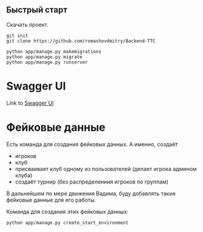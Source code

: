 ## Быстрый старт


Скачать проект.
```
git init
git clone https://github.com/romashovdmitry/Backend-TTC

python app/manage.py makemigrations
python app/manage.py migrate
python app/manage.py runserver
```

# Swagger UI

Link to [Swagger UI](http://127.0.0.1:8000/api/docs/)

# Фейковые данные

Есть команда для создания фейковых данных. А именно, создаёт
- игроков
- клуб
- присваивает клуб одному из пользователей (делает игрока админом клуба)
- создаёт турнир (без распределениия игроков по группам)

В дальнейшем по мере движения Вадима, буду добавлять такие фейковые данные для его работы. 

Команда для создания этих фейковых данных: 
```
python app/manage.py create_start_environment
```
